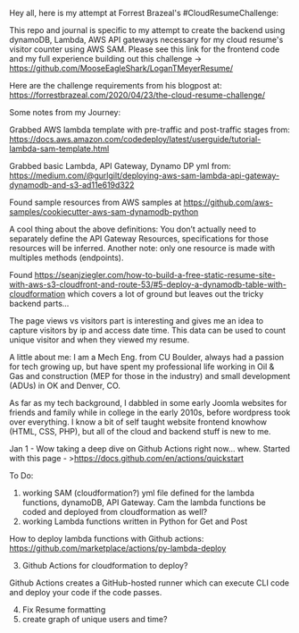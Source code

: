 Hey all, here is my attempt at Forrest Brazeal's #CloudResumeChallenge:

This repo and journal is specific to my attempt to create the backend using dynamoDB, Lambda, AWS API gateways necessary for my cloud resume's visitor counter using AWS SAM.  Please see this link for the frontend code and my full experience building out this challenge -> https://github.com/MooseEagleShark/LoganTMeyerResume/

Here are the challenge requirements from his blogpost at: https://forrestbrazeal.com/2020/04/23/the-cloud-resume-challenge/

Some notes from my Journey:

Grabbed AWS lambda template with pre-traffic and post-traffic stages from:
https://docs.aws.amazon.com/codedeploy/latest/userguide/tutorial-lambda-sam-template.html

Grabbed basic Lambda, API Gateway, Dynamo DP yml from:
https://medium.com/@gurlgilt/deploying-aws-sam-lambda-api-gateway-dynamodb-and-s3-ad11e619d322

Found sample resources from AWS samples at https://github.com/aws-samples/cookiecutter-aws-sam-dynamodb-python

A cool thing about the above definitions: You don’t actually need to separately define the API Gateway Resources, specifications for those resources will be inferred. Another note: only one resource is made with multiples methods (endpoints).

Found https://seanjziegler.com/how-to-build-a-free-static-resume-site-with-aws-s3-cloudfront-and-route-53/#5-deploy-a-dynamodb-table-with-cloudformation which covers a lot of ground but leaves out the tricky backend parts...

The page views vs visitors part is interesting and gives me an idea to capture visitors by ip and access date time.  This data can be used to count unique visitor and when they viewed my resume.

A little about me:
I am a Mech Eng. from CU Boulder, always had a passion for tech growing up, but have spent my professional life working in Oil & Gas and construction (MEP for those in the industry) and small development (ADUs) in OK and Denver, CO.

As far as my tech background, I dabbled in some early Joomla websites for friends and family while in college in the early 2010s, before wordpress took over everything.  I know a bit of self taught website frontend knowhow (HTML, CSS, PHP), but all of the cloud and backend stuff is new to me.

Jan 1 - Wow taking a deep dive on Github Actions right now... whew.  Started with this page - >https://docs.github.com/en/actions/quickstart


To Do:
1.  working SAM (cloudformation?) yml file defined for the lambda functions, dynamoDB, API Gateway.  Cam the lambda functions be coded and deployed from cloudformation as well?
2.  working Lambda functions written in Python for Get and Post

How to deploy lambda functions with Github actions:
https://github.com/marketplace/actions/py-lambda-deploy

3.  Github Actions for cloudformation to deploy?

Github Actions creates a GitHub-hosted runner which can execute CLI code and deploy your code if the code passes.


4.  Fix Resume formatting
5.  create graph of unique users and time?
